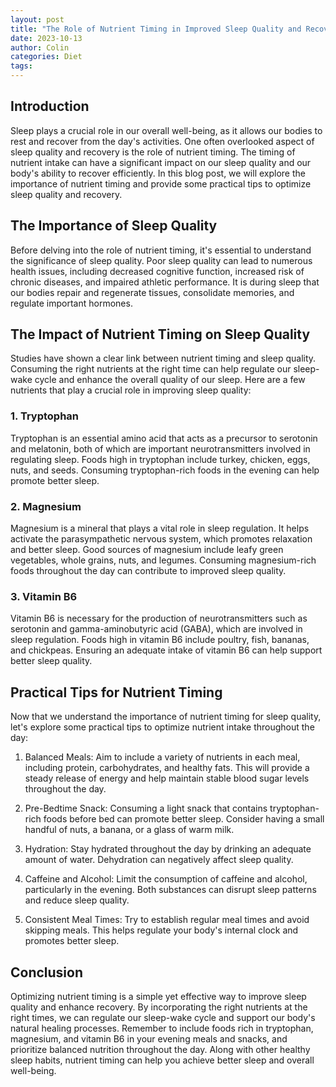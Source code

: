 ```yaml
---
layout: post
title: "The Role of Nutrient Timing in Improved Sleep Quality and Recovery"
date: 2023-10-13
author: Colin
categories: Diet
tags: 
---
```


## Introduction

Sleep plays a crucial role in our overall well-being, as it allows our bodies to rest and recover from the day's activities. One often overlooked aspect of sleep quality and recovery is the role of nutrient timing. The timing of nutrient intake can have a significant impact on our sleep quality and our body's ability to recover efficiently. In this blog post, we will explore the importance of nutrient timing and provide some practical tips to optimize sleep quality and recovery.

## The Importance of Sleep Quality

Before delving into the role of nutrient timing, it's essential to understand the significance of sleep quality. Poor sleep quality can lead to numerous health issues, including decreased cognitive function, increased risk of chronic diseases, and impaired athletic performance. It is during sleep that our bodies repair and regenerate tissues, consolidate memories, and regulate important hormones.

## The Impact of Nutrient Timing on Sleep Quality

Studies have shown a clear link between nutrient timing and sleep quality. Consuming the right nutrients at the right time can help regulate our sleep-wake cycle and enhance the overall quality of our sleep. Here are a few nutrients that play a crucial role in improving sleep quality:

### 1. Tryptophan

Tryptophan is an essential amino acid that acts as a precursor to serotonin and melatonin, both of which are important neurotransmitters involved in regulating sleep. Foods high in tryptophan include turkey, chicken, eggs, nuts, and seeds. Consuming tryptophan-rich foods in the evening can help promote better sleep.

### 2. Magnesium

Magnesium is a mineral that plays a vital role in sleep regulation. It helps activate the parasympathetic nervous system, which promotes relaxation and better sleep. Good sources of magnesium include leafy green vegetables, whole grains, nuts, and legumes. Consuming magnesium-rich foods throughout the day can contribute to improved sleep quality.

### 3. Vitamin B6

Vitamin B6 is necessary for the production of neurotransmitters such as serotonin and gamma-aminobutyric acid (GABA), which are involved in sleep regulation. Foods high in vitamin B6 include poultry, fish, bananas, and chickpeas. Ensuring an adequate intake of vitamin B6 can help support better sleep quality.

## Practical Tips for Nutrient Timing

Now that we understand the importance of nutrient timing for sleep quality, let's explore some practical tips to optimize nutrient intake throughout the day:

1. Balanced Meals: Aim to include a variety of nutrients in each meal, including protein, carbohydrates, and healthy fats. This will provide a steady release of energy and help maintain stable blood sugar levels throughout the day.

2. Pre-Bedtime Snack: Consuming a light snack that contains tryptophan-rich foods before bed can promote better sleep. Consider having a small handful of nuts, a banana, or a glass of warm milk.

3. Hydration: Stay hydrated throughout the day by drinking an adequate amount of water. Dehydration can negatively affect sleep quality.

4. Caffeine and Alcohol: Limit the consumption of caffeine and alcohol, particularly in the evening. Both substances can disrupt sleep patterns and reduce sleep quality.

5. Consistent Meal Times: Try to establish regular meal times and avoid skipping meals. This helps regulate your body's internal clock and promotes better sleep.

## Conclusion

Optimizing nutrient timing is a simple yet effective way to improve sleep quality and enhance recovery. By incorporating the right nutrients at the right times, we can regulate our sleep-wake cycle and support our body's natural healing processes. Remember to include foods rich in tryptophan, magnesium, and vitamin B6 in your evening meals and snacks, and prioritize balanced nutrition throughout the day. Along with other healthy sleep habits, nutrient timing can help you achieve better sleep and overall well-being.